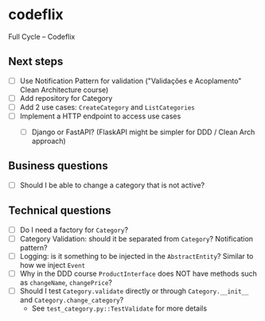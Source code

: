 # codeflix
Full Cycle – Codeflix


## Next steps

- [ ] Use Notification Pattern for validation ("Validações e Acoplamento" Clean Architecture course)
- [ ] Add repository for Category
- [ ] Add 2 use cases: `CreateCategory` and `ListCategories`
- [ ] Implement a HTTP endpoint to access use cases
  - [ ] Django or FastAPI? (FlaskAPI might be simpler for DDD / Clean Arch approach)


## Business questions
- [ ] Should I be able to change a category that is not active?


## Technical questions
- [ ] Do I need a factory for `Category`?
- [ ] Category Validation: should it be separated from `Category`? Notification pattern?
- [ ] Logging: is it something to be injected in the `AbstractEntity`? Similar to how we inject `Event`
- [ ] Why in the DDD course `ProductInterface` does NOT have methods such as `changeName`, `changePrice`?
- [ ] Should I test `Category.validate` directly or through `Category.__init__` and `Category.change_category`?
  - See `test_category.py::TestValidate` for more details
